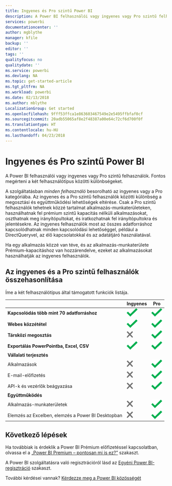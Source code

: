 ```yaml
---
title: Ingyenes és Pro szintű Power BI
description: A Power BI felhasználói vagy ingyenes vagy Pro szintű felhasználók. Fontos megérteni a két felhasználótípus közötti különbségeket.
services: powerbi
documentationcenter: ''
author: mgblythe
manager: kfile
backup: ''
editor: ''
tags: ''
qualityfocus: no
qualitydate: ''
ms.service: powerbi
ms.devlang: NA
ms.topic: get-started-article
ms.tgt_pltfrm: NA
ms.workload: powerbi
ms.date: 02/13/2018
ms.author: mblythe
LocalizationGroup: Get started
ms.openlocfilehash: 9fff53ffca1e863603467549e2e5495ffbfaf0cf
ms.sourcegitcommit: 20adb55065af8e2f48387a00e64c72cf6d700f0f
ms.translationtype: HT
ms.contentlocale: hu-HU
ms.lasthandoff: 04/23/2018
---
```

# <a name="power-bi-free-vs-pro"></a>Ingyenes és Pro szintű Power BI
A Power BI felhasználói vagy ingyenes vagy Pro szintű felhasználók. Fontos megérteni a két felhasználótípus közötti különbségeket.

A szolgáltatásban *minden felhasználó* besorolható az ingyenes vagy a Pro kategóriába. Az ingyenes és a Pro szintű felhasználók közötti különbség a megosztási és együttműködési lehetőségek eltérése. Csak a Pro szintű felhasználók tehetnek közzé tartalmat alkalmazás-munkaterületeken, használhatnak fel prémium szintű kapacitás nélküli alkalmazásokat, oszthatnak meg irányítópultokat, és iratkozhatnak fel irányítópultokra és jelentésekre. Az ingyenes felhasználók most az összes adatforráshoz kapcsolódhatnak minden kapcsolódási lehetőséggel, például a DirectQueryvel, az élő kapcsolatokkal és az adatátjáró használatával.

Ha egy alkalmazás közzé van téve, és az alkalmazás-munkaterülete Prémium-kapacitáshoz van hozzárendelve, ezeket az alkalmazásokat használhatják az ingyenes felhasználók.

## <a name="free-vs-pro-comparison"></a>Az ingyenes és a Pro szintű felhasználók összehasonlítása
Íme a két felhasználótípus által támogatott funkciók listája.

|  | Ingyenes | Pro |
| --- | --- | --- |
| **Kapcsolódás több mint 70 adatforráshoz** |![](media/service-free-vs-pro/available.png "Elérhető") |![](media/service-free-vs-pro/available.png "Elérhető") |
| **Webes közzététel** |![](media/service-free-vs-pro/available.png "Elérhető") |![](media/service-free-vs-pro/available.png "Elérhető") |
| **Társközi megosztás** |![](media/service-free-vs-pro/not-available.png "Nem érhető el") |![](media/service-free-vs-pro/available.png "Elérhető") |
| **Exportálás PowerPointba, Excel, CSV** |![](media/service-free-vs-pro/available.png "Elérhető") |![](media/service-free-vs-pro/available.png "Elérhető") |
| **Vállalati terjesztés** | | |
| Alkalmazások |![](media/service-free-vs-pro/not-available.png "Nem érhető el") |![](media/service-free-vs-pro/available.png "Elérhető") |
| E-mail-előfizetés |![](media/service-free-vs-pro/not-available.png "Nem érhető el") |![](media/service-free-vs-pro/available.png "Elérhető") |
| API-k és vezérlők beágyazása |![](media/service-free-vs-pro/not-available.png "Nem érhető el") |![](media/service-free-vs-pro/available.png "Elérhető") |
| **Együttműködés** | | |
| Alkalmazás-munkaterületek |![](media/service-free-vs-pro/not-available.png "Nem érhető el") |![](media/service-free-vs-pro/available.png "Elérhető") |
| Elemzés az Excelben, elemzés a Power BI Desktopban |![](media/service-free-vs-pro/not-available.png "Nem érhető el") |![](media/service-free-vs-pro/available.png "Elérhető") |

## <a name="next-steps"></a>Következő lépések
Ha továbbiak is érdeklik a Power BI Prémium előfizetéssel kapcsolatban, olvassa el a [„Power BI Premium – pontosan mi is ez?”](service-premium.md) szakaszt.

A Power BI szolgáltatásra való regisztrációról lásd az [Egyéni Power BI-regisztráció](service-self-service-signup-for-power-bi.md) szakaszt.

További kérdései vannak? [Kérdezze meg a Power BI közösségét](https://community.powerbi.com/)

